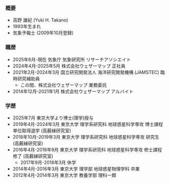 ### 概要
- 高野 雄紀 (Yuki H. Takano)
- 1993年生まれ
- 気象予報士 (2009年10月登録)

### 職歴
- 2025年6月-現在 気象庁 気象研究所 リサーチアソシエイト
- 2024年4月-2025年5月 株式会社ウェザーマップ 正社員
- 2021年2月-2024年3月 国立研究開発法人 海洋研究開発機構 (JAMSTEC) 臨時研究補助員
  - この間、株式会社ウェザーマップ 業務委託
- 2014年12月-2021年1月 株式会社ウェザーマップ アルバイト

### 学歴
- 2025年7月 東京大学より博士(理学)授与
- 2019年4月-2024年3月 東京大学 理学系研究科 地球惑星科学専攻 博士課程 単位取得退学 (高薮縁研究室)
- 2018年10月-2019年3月 東京大学 理学系研究科 地球惑星科学専攻 研究生 (高薮縁研究室)
- 2016年4月-2018年9月 東京大学 理学系研究科 地球惑星科学専攻 修士課程 修了 (高薮縁研究室)
  - 2017年9月-2018年3月 休学
- 2014年4月-2016年3月 東京大学 理学部 地球惑星物理学科 卒業
- 2012年4月-2014年3月 東京大学 教養学部 理科一類
